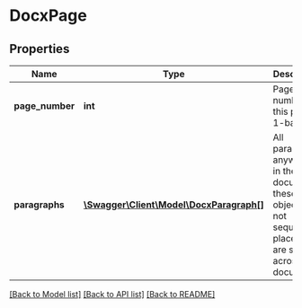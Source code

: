# DocxPage

## Properties
Name | Type | Description | Notes
------------ | ------------- | ------------- | -------------
**page_number** | **int** | Page number of this page, 1-based | [optional] 
**paragraphs** | [**\Swagger\Client\Model\DocxParagraph[]**](DocxParagraph.md) | All paragraphs anywhere in the document; these objects are not sequentially placed but are scatted across document | [optional] 

[[Back to Model list]](../README.md#documentation-for-models) [[Back to API list]](../README.md#documentation-for-api-endpoints) [[Back to README]](../README.md)


